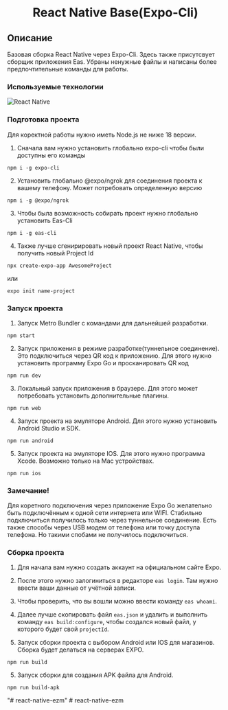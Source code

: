 <h1 align="center">React Native Base(Expo-Cli)</h1>

## Описание
Базовая сборка React Native через Expo-Cli. Здесь также присутсвует сборщик приложения Eas.
Убраны ненужные файлы и написаны более предпочтительные команды для работы. 

### Используемые технологии
![React Native](https://img.shields.io/badge/-ReactNative-black?style=flat-square&logo=React-native)

### Подготовка проекта

Для коректной работы нужно иметь Node.js не ниже 18 версии.

1. Сначала вам нужно установить глобально expo-cli чтобы были доступны его команды

```
npm i -g expo-cli
```

2. Установить глобально @expo/ngrok для соединения проекта к вашему телефону. Может потребовать определенную версию

```
npm i -g @expo/ngrok
```

3. Чтобы была возможность собирать проект нужно глобально установить Eas-Cli

```
npm i -g eas-cli
```

4. Также лучше сгенирировать новый проект React Native, чтобы получить новый Project Id

```
npx create-expo-app AwesomeProject
```

или

```
expo init name-project
```

### Запуск проекта

1. Запуск Metro Bundler с командами для дальнейшей разработки.

```
npm start
```

2. Запуск приложения в режиме разработке(туннельное соединение). Это подключиться через QR код к приложению.
Для этого нужно установить программу Expo Go и просканировать QR код

```
npm run dev
```

3. Локальный запуск приложения в браузере. Для этого может потребовать установить дополнительные плагины. 

```
npm run web
```

4. Запуск проекта на эмуляторе Android. Для этого нужно установить Android Studio и SDK.

```
npm run android
```

5. Запуск проекта на эмуляторе IOS. Для этого нужно программа Xcode. Возможно только на Mac устройствах.

```
npm run ios
```

### Замечание!
Для коретного подключения через приложение Expo Go желательно быть подключённым к одной сети интернета или WIFI.
Стабильно подключиться получилось только через туннельное соединение. Есть также способы через USB модем от телефона
или точку доступа телефона. Но такими спобами не получилось подключиться. 


### Сборка проекта

1. Для начала вам нужно создать аккаунт на официальном сайте Expo.

2. После этого нужно залогиниться в редакторе `eas login`. Там нужно ввести ваши данные от учётной записи.

3. Чтобы проверить, что вы вошли можно ввести команду `eas whoami`.

4. Далее лучше скопировать файл `eas.json` и удалить и выполнить команду `eas build:configure`, чтобы создался
новый файл, у которого будет свой `projectId`.

5. Запуск сборки проекта с выбором Android или IOS для магазинов. Сборка будет делаться на серверах EXPO.

```
npm run build
```

5. Запуск сборки для создания APK файла для Android.

```
npm run build-apk
```
"# react-native-ezm" 
#   r e a c t - n a t i v e - e z m  
 